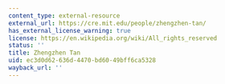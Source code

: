 ```yaml
---
content_type: external-resource
external_url: https://cre.mit.edu/people/zhengzhen-tan/
has_external_license_warning: true
license: https://en.wikipedia.org/wiki/All_rights_reserved
status: ''
title: Zhengzhen Tan
uid: ec3d0d62-636d-4470-bd60-49bff6ca5328
wayback_url: ''
---
```


